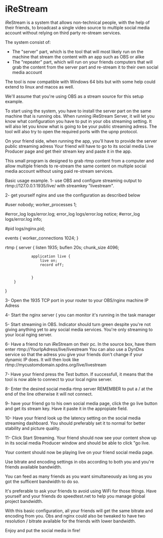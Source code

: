 # iReStream
iReStream is a system that allows non-technical people, with the help of their friends, to broadcast a single video source to multiple social media account without relying on third party re-stream services.

The system consist of:

- The "server" part, which is the tool that will most likely run on the machine that stream the content with an app such as OBS or alike
- The "repeater" part, which will run on your friends computers that will grab the content from the server part and re-stream it to their own social media account

The tool is now compatible with Windows 64 bits but with some help could extend to linux and macos as well.

We'll assume that you're using OBS as a stream source for this setup example.

To start using the system, you have to install the server part on the same machine that is running obs.
When running iReStream Server, it will let you know what configuration you have to put in your obs streaming setting.
It will also let you know what is going to be your public streaming adress.
The tool will also try to open the required ports with the upnp protocol.

On your friend side, when running the app, you'll have to provide the server public streaming adress
Your friend will have to go to its social media Live Producer page and get their stream key and paste it in the app.


This small program is designed to grab rtmp content from a computer and allow multiple friends to re-stream the same content on multiple social media account without using paid re-stream services.

Basic usage example.
1- use OBS and configure streaming output to rtmp://127.0.0.1:1935/live/ with streamkey "livestream".

2- get yourself nginx and use the configuration as described below

#user  nobody;
worker_processes  1;

#error_log  logs/error.log;
error_log  logs/error.log  notice;
#error_log  logs/error.log  info;

#pid        logs/nginx.pid;


events {
    worker_connections  1024;
}

rtmp {
        server {
                listen 1935;
				buflen 20s;
                chunk_size 4096;

                application live {
					live on;
					record off;
					
					
                }
        }
}

3- Open the 1935 TCP port in your router to your OBS/nginx machine IP Adress

4- Start the nginx server ( you can monitor it's running in the task manager

5- Start streaming in OBS. Indicator should turn green despite you're not giving anything yet to any social media services. You're only streaming to your local nging server.

6- Have a friend to run iReStream on their pc. In the source box, have them enter rtmp://YourIpAdress/live/livestream  You can also use a DynDns service so that the adress you give your friends don't change if your dynamic IP does. It will then look like rtmp://mycustomdomain.spdns.org/live/livestream

7- Have your friend press the Test button. If successfull, it means that the tool is now able to connect to your local nginx server.

8- Enter the desired social media rtmp server REMEMBER to put a / at the end of the line otherwise it will not connect.

9- have your friend go to his own social media page, click the go live button and get its stream key. Have it paste it in the appropiate field.

10- Have your friend look up the latency setting on the social media streaming dashboard. You should preferably set it to normal for better stability and picture quality.

11- Click Start Streaming. Your friend should now see your content show up in its social media Producer window and should be able to click "go live.

Your content should now be playing live on your friend social media page.

Use bitrate and encoding settings in obs according to both you and you're friends available bandwidth.

You can feed as many friends as you want simultaneously as long as you got the sufficent bandwidth to do so.

It's preferable to ask your friends to avoid using WiFi for those things. Have yourself and your friends do speedtest.net to help you manage global project bandwidth.

With this basic configuration, all your friends will get the same bitrate and encoding from you. Obs and nginx could also be tweaked to have two resolution / bitrate available for the friends with lower bandwidth.

Enjoy and put the social media in fire!

